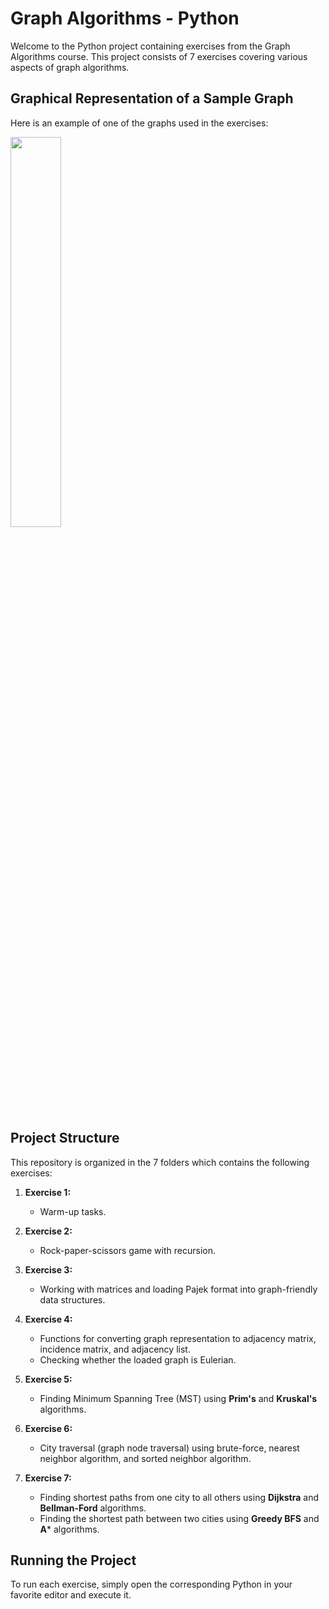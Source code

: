 # Graph Algorithms - Python

Welcome to the Python project containing exercises from the Graph Algorithms course. This project consists of 7 exercises covering various aspects of graph algorithms.

## Graphical Representation of a Sample Graph

Here is an example of one of the graphs used in the exercises:

<img src="https://github.com/MarkoZdilar/WineShop-MERN-Fullstack/assets/58775766/82d543bc-e869-4efb-afa3-ab9ac446a42a" width="40%">

## Project Structure

This repository is organized in the 7 folders which contains the following exercises:

1. **Exercise 1:**
   - Warm-up tasks.

2. **Exercise 2:**
   - Rock-paper-scissors game with recursion.

3. **Exercise 3:**
   - Working with matrices and loading Pajek format into graph-friendly data structures.

4. **Exercise 4:**
   - Functions for converting graph representation to adjacency matrix, incidence matrix, and adjacency list.
   - Checking whether the loaded graph is Eulerian.

5. **Exercise 5:**
   - Finding Minimum Spanning Tree (MST) using **Prim's** and **Kruskal's** algorithms.

6. **Exercise 6:**
   - City traversal (graph node traversal) using brute-force, nearest neighbor algorithm, and sorted neighbor algorithm.

7. **Exercise 7:**
   - Finding shortest paths from one city to all others using **Dijkstra** and **Bellman-Ford** algorithms.
   - Finding the shortest path between two cities using **Greedy BFS** and **A*** algorithms.

## Running the Project

To run each exercise, simply open the corresponding Python in your favorite editor and execute it.
